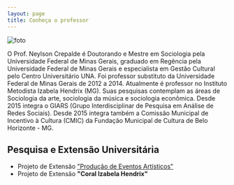 ```yaml
---
layout: page
title: Conheça o professor
---
```

![foto](https://neylsoncrepalde.files.wordpress.com/2015/01/neylson-crepalde-1.jpg)

O Prof. Neylson Crepalde é Doutorando e Mestre em Sociologia pela Universidade Federal de Minas Gerais, graduado em Regência pela Universidade Federal de Minas Gerais e especialista em Gestão Cultural pelo Centro Universitário UNA. Foi professor substituto da Universidade Federal de Minas Gerais de 2012 a 2014. Atualmente é professor no Instituto Metodista Izabela Hendrix (MG). Suas pesquisas contemplam as áreas de Sociologia da arte, sociologia da música e sociologia econômica. Desde 2015 integra o GIARS (Grupo Interdisciplinar de Pesquisa em Análise de Redes Sociais). Desde 2015 integra também a Comissão Municipal de Incentivo à Cultura (CMIC) da Fundação Municipal de Cultura de Belo Horizonte - MG.

Pesquisa e Extensão Universitária
---------------------

 - Projeto de Extensão ["Produção de Eventos Artísticos"](neylsoncrepalde.wix.com/extensaopea)
 - Projeto de Extensão **"Coral Izabela Hendrix"**



